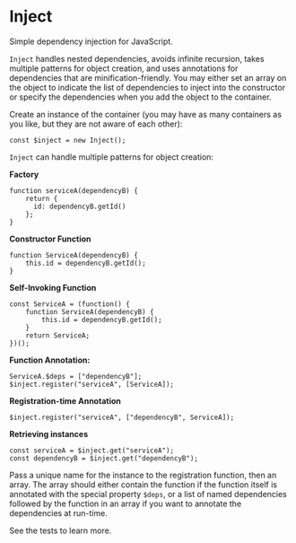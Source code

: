 Inject
=

Simple dependency injection for JavaScript.

`Inject` handles nested dependencies, avoids infinite recursion, takes multiple patterns for object creation, and uses annotations for dependencies that are
minification-friendly. You may either set an array on the object to indicate the list of dependencies to inject into the constructor or specify the dependencies
when you add the object to the container.

Create an instance of the container (you may have as many containers as you like, but they are not aware of each other): 

    const $inject = new Inject();

`Inject` can handle multiple patterns for object creation: 

**Factory**

    function serviceA(dependencyB) {
        return {
          id: dependencyB.getId()
        };
    }

**Constructor Function** 

    function ServiceA(dependencyB) {
        this.id = dependencyB.getId();
    }

**Self-Invoking Function** 

    const ServiceA = (function() {
        function ServiceA(dependencyB) {
            this.id = dependencyB.getId();
        }
        return ServiceA;
    })();

**Function Annotation:**

    ServiceA.$deps = ["dependencyB"]; 
    $inject.register("serviceA", [ServiceA]);

**Registration-time Annotation** 

    $inject.register("serviceA", ["dependencyB", ServiceA]);
    
**Retrieving instances** 
    
    const serviceA = $inject.get("serviceA");
    const dependencyB = $inject.get("dependencyB");

Pass a unique name for the instance to the registration function, then an array. The array should either contain the function if the function itself is annotated
with the special property `$deps`, or a list of named dependencies followed by the function in an array if you want to annotate the dependencies at run-time.

See the tests to learn more. 

